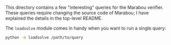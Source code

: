 This directory contains
a few "interesting" queries
for the Marabou verifier.
These queries require 
changing the source code of Marabou;
I have explained the details
in the top-level README.

The `loadsolve` module comes in handy
when you want to run a single query:
```bash
python -m loadsolve /path/to/query
```